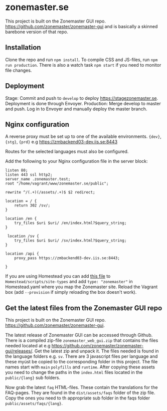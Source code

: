 # zonemaster.se

This project is built on the Zonemaster GUI repo. https://github.com/zonemaster/zonemaster-gui and is basically a skinned barebone version of that repo.

## Installation
Clone the repo and run `npm install`. To compile CSS and JS-files, run `npm run production`. There is also a watch task `npm start` if you need to monitor file changes.

## Deployment
Stage: Commit and push to `develop` to deploy https://stagezonemaster.se. Deployment is done through Envoyer.
Production: Merge develop to master and push. Log in to Envoyer and manually deploy the master branch.

## Nginx configuration

A reverse proxy must be set up to one of the available environments.
`{dev}`, `{stg}`, `{prd}` e.g https://zmbackend03-dev.iis.se:8443

Routes for the selected languages must also be configured.

Add the following to your Nginx configuration file in the server block:

```
listen 80;
listen 443 ssl http2;
server_name .zonemaster.test;
root "/home/vagrant/www/zonemaster.se/public";

rewrite ^/(.+)(/assets/.+)$ $2 redirect;

location = / {
	return 302 /sv/;
}

location /en {
	try_files $uri $uri/ /en/index.html?$query_string;
}

 location /sv {
	try_files $uri $uri/ /sv/index.html?$query_string;
}

location /api {
	proxy_pass https://zmbackend03-dev.iis.se:8443;

}
```

If you are using Homestead you can add [this file](homestead/zonemaster.sh) to `Homestead/scripts/site-types` and add `type: "zonemaster"` in Homestead.yaml where you map the Zonemaster site. Reload the Vagrant box (add `--provision` if simply reloading the box doesn't work).

## Get the latest files from the Zonemaster GUI repo
This project is built on the Zonemaster GUI repo. https://github.com/zonemaster/zonemaster-gui.

The latest release of Zonemaster GUI can be accessed through Github. There is a compiled zip-file `zonemaster_web_gui.zip` that contains the files needed located at e.g https://github.com/zonemaster/zonemaster-gui/releases/.
Get the latest zip and unpack it. The files needed is found in the language folders e.g. `sv`. There are 3 javascript files per language and these myúst be copied to the corresponding folder in this project. The file names start with `main` `polyfills` and `runtime`. After copying these assets you need to change the paths in the `index.html` files located in the `public/{lang}` sub folders.

Now grab the latest `faq` HTML-files. These contain the translations for the FAQ-pages. They are found in the `dist/assets/faqs` folder of the zip file. Copy the ones you need to th appropriate sub folder in the faqs folder `public/assets/faqs/{lang}`.


